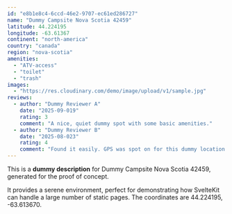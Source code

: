 ```yaml
---
id: "e8b1e8c4-6ccd-46e2-9707-ec61ed286727"
name: "Dummy Campsite Nova Scotia 42459"
latitude: 44.224195
longitude: -63.61367
continent: "north-america"
country: "canada"
region: "nova-scotia"
amenities:
  - "ATV-access"
  - "toilet"
  - "trash"
images:
  - "https://res.cloudinary.com/demo/image/upload/v1/sample.jpg"
reviews:
  - author: "Dummy Reviewer A"
    date: "2025-09-019"
    rating: 3
    comment: "A nice, quiet dummy spot with some basic amenities."
  - author: "Dummy Reviewer B"
    date: "2025-08-023"
    rating: 4
    comment: "Found it easily. GPS was spot on for this dummy location."
---
```


This is a **dummy description** for Dummy Campsite Nova Scotia 42459, generated for the proof of concept.

It provides a serene environment, perfect for demonstrating how SvelteKit can handle a large number of static pages. The coordinates are 44.224195, -63.613670.
